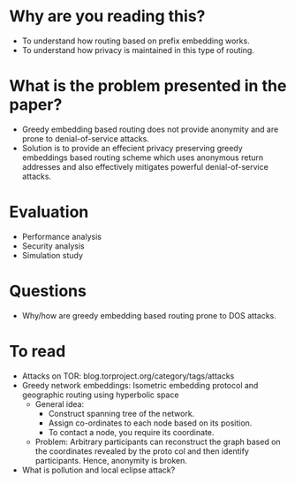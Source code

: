 # Why are you reading this?
- To understand how routing based on prefix embedding works.
- To understand how privacy is maintained in this type of routing.

# What is the problem presented in the paper?
- Greedy embedding based routing does not provide anonymity and are prone to denial-of-service attacks.
- Solution is to provide an effecient privacy preserving greedy embeddings based routing scheme which uses anonymous return addresses and also effectively mitigates powerful denial-of-service attacks.

# Evaluation
- Performance analysis
- Security analysis
- Simulation study

# Questions
- Why/how are greedy embedding based routing prone to DOS attacks.

# To read
- Attacks on TOR: blog.torproject.org/category/tags/attacks
- Greedy network embeddings: Isometric embedding protocol and geographic routing using hyperbolic space
	- General idea: 
		- Construct spanning tree of the network.
		- Assign co-ordinates to each node based on its position.
		- To contact a node, you require its coordinate.
	- Problem: Arbitrary participants can reconstruct the graph based on the coordinates revealed by the proto				  col and then identify participants. Hence, anonymity is broken.
- What is pollution and local eclipse attack?

